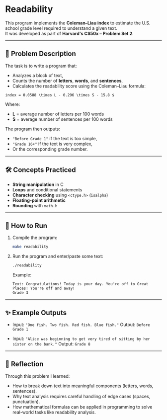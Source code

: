 # Readability

This program implements the **Coleman–Liau index** to estimate the U.S. school grade level required to understand a given text.  
It was developed as part of **Harvard's CS50x – Problem Set 2**.

---

## 📌 Problem Description
The task is to write a program that:
- Analyzes a block of text,
- Counts the number of **letters**, **words**, and **sentences**,
- Calculates the readability score using the Coleman–Liau formula:

```
index = 0.0588 \times L - 0.296 \times S - 15.8 $
```
Where:
- **L** = average number of letters per 100 words  
- **S** = average number of sentences per 100 words  

The program then outputs:
- `"Before Grade 1"` if the text is too simple,  
- `"Grade 16+"` if the text is very complex,  
- Or the corresponding grade number.

---

## 🛠️ Concepts Practiced
- **String manipulation** in C  
- **Loops** and conditional statements  
- **Character checking** using `<ctype.h>` (`isalpha`)  
- **Floating-point arithmetic**  
- **Rounding** with `math.h`  

---

## 🚀 How to Run
1. Compile the program:
   ```bash
   make readability
   ```

2. Run the program and enter/paste some text:

   ```bash
   ./readability
   ```

   Example:

   ```
   Text: Congratulations! Today is your day. You're off to Great Places! You're off and away!
   Grade 3
   ```

---

## ✨ Example Outputs

* Input: `"One fish. Two fish. Red fish. Blue fish."`
  Output: `Before Grade 1`

* Input: `"Alice was beginning to get very tired of sitting by her sister on the bank."`
  Output: `Grade 8`

---

## 📝 Reflection

Through this problem I learned:

* How to break down text into meaningful components (letters, words, sentences).
* Why text analysis requires careful handling of edge cases (spaces, punctuation).
* How mathematical formulas can be applied in programming to solve real-world tasks like readability analysis.
